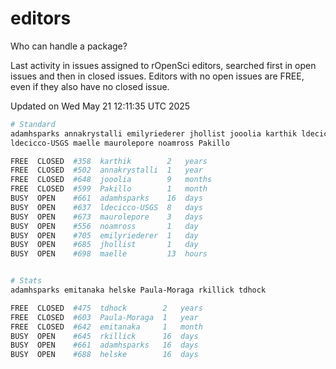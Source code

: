 # editors

Who can handle a package?

Last activity in issues assigned to rOpenSci editors, searched first in open
issues and then in closed issues. Editors with no open issues are FREE, even if
they also have no closed issue.


Updated on Wed May 21 12:11:35 UTC 2025

```bash
# Standard
adamhsparks annakrystalli emilyriederer jhollist jooolia karthik ldecicco
ldecicco-USGS maelle maurolepore noamross Pakillo

FREE  CLOSED  #358  karthik        2   years
FREE  CLOSED  #502  annakrystalli  1   year
FREE  CLOSED  #648  jooolia        9   months
FREE  CLOSED  #599  Pakillo        1   month
BUSY  OPEN    #661  adamhsparks    16  days
BUSY  OPEN    #637  ldecicco-USGS  8   days
BUSY  OPEN    #673  maurolepore    3   days
BUSY  OPEN    #556  noamross       1   day
BUSY  OPEN    #705  emilyriederer  1   day
BUSY  OPEN    #685  jhollist       1   day
BUSY  OPEN    #698  maelle         13  hours


# Stats
adamhsparks emitanaka helske Paula-Moraga rkillick tdhock

FREE  CLOSED  #475  tdhock        2   years
FREE  CLOSED  #603  Paula-Moraga  1   year
FREE  CLOSED  #642  emitanaka     1   month
BUSY  OPEN    #645  rkillick      16  days
BUSY  OPEN    #661  adamhsparks   16  days
BUSY  OPEN    #688  helske        16  days
```
